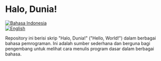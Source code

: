 # Halo, Dunia!

[![Bahasa Indonesia](https://img.shields.io/badge/lang-Indonesia-red)](README.id.md)  
[![English](https://img.shields.io/badge/lang-English-blue)](README.md)

Repository ini berisi skrip "Halo, Dunia!" ("Hello, World!") dalam berbagai bahasa pemrograman. Ini adalah sumber sederhana dan berguna bagi pengembang untuk melihat cara menulis program dasar dalam berbagai bahasa.
